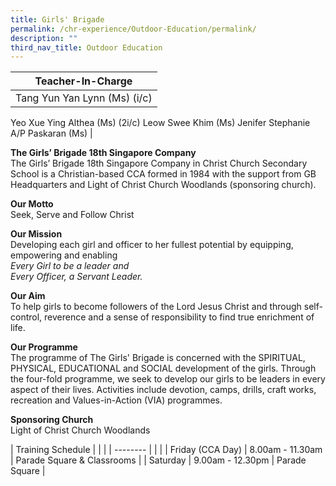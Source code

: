 ```yaml
---
title: Girls' Brigade
permalink: /chr-experience/Outdoor-Education/permalink/
description: ""
third_nav_title: Outdoor Education
---
```

| Teacher-In-Charge |
| -------- |
| Tang Yun Yan Lynn (Ms) (i/c)
Yeo Xue Ying Althea (Ms) (2i/c)
Leow Swee Khim (Ms)
Jenifer Stephanie A/P Paskaran (Ms)
|

<b> The Girls’ Brigade 18th Singapore Company </b> <br>
The Girls’ Brigade 18th Singapore Company in Christ Church Secondary School is a Christian-based CCA formed in 1984 with the support from GB Headquarters and Light of Christ Church Woodlands (sponsoring church).
 
<b> Our Motto </b> <br>
Seek, Serve and Follow Christ
 
<b> Our Mission </b> <br>
Developing each girl and officer to her fullest potential by equipping, empowering and enabling <br>
*Every Girl to be a leader and <br>
Every Officer, a Servant Leader.*
 
<b> Our Aim </b> <br>
To help girls to become followers of the Lord Jesus Christ and through self-control, reverence and a sense of responsibility to find true enrichment of life.
 
<b> Our Programme </b> <br>
The programme of The Girls' Brigade is concerned with the SPIRITUAL, PHYSICAL, EDUCATIONAL and SOCIAL development of the girls. Through the four-fold programme, we seek to develop our girls to be leaders in every aspect of their lives. Activities include devotion, camps, drills, craft works, recreation and Values-in-Action (VIA) programmes.

<b> Sponsoring Church </b> <br>
Light of Christ Church Woodlands

| Training Schedule | | |
| -------- | | |
| Friday (CCA Day) | 8.00am - 11.30am | Parade Square & Classrooms |
| Saturday | 9.00am - 12.30pm | Parade Square |